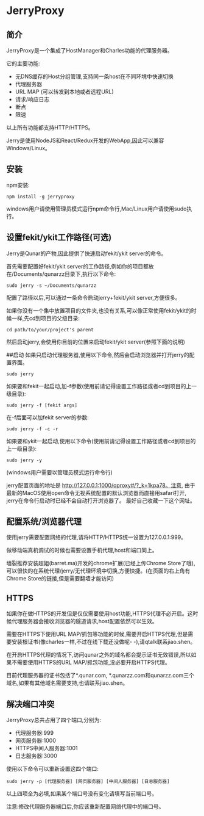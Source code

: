 # JerryProxy
## 简介
JerryProxy是一个集成了HostManager和Charles功能的代理服务器。

它的主要功能:
- 无DNS缓存的Host分组管理,支持同一条host在不同环境中快速切换
- 代理服务器
- URL MAP (可以转发到本地或者远程URL)
- 请求/响应日志
- 断点
- 限速

以上所有功能都支持HTTP/HTTPS。

Jerry是使用NodeJS和React/Redux开发的WebApp,因此可以兼容Windows/Linux。

## 安装

npm安装:
```
npm install -g jerryproxy
```
windows用户请使用管理员模式运行npm命令行,Mac/Linux用户请使用sudo执行。

## 设置fekit/ykit工作路径(可选)
Jerry是Qunar的产物,因此提供了快速启动fekit/ykit server的命令。

首先需要配置好fekit/ykit server的工作路径,例如你的项目都放在/Documents/qunarzz目录下,执行以下命令:
```
sudo jerry -s ~/Documents/qunarzz
```
配置了路径以后,可以通过一条命令启动jerry+fekit/ykit server,方便很多。

如果你没有一个集中放置项目的文件夹,也没有关系,可以像正常使用fekit/ykit的时候一样,先cd到项目的父级目录:
```
cd path/to/your/project's parent
```
然后启动jerry,会使用你目前的位置来启动fekit/ykit server(参照下面的说明)

##启动
如果只启动代理服务器,使用以下命令,然后会启动浏览器并打开jerry的配置界面。
```
sudo jerry
```
如果要和fekit一起启动,加-f参数(使用前请记得设置工作路径或者cd到项目的上一级目录):
```
sudo jerry -f [fekit args]
```
在-f后面可以加fekit server的参数:
```
sudo jerry -f -c -r
```
如果要和ykit一起启动,使用以下命令(使用前请记得设置工作路径或者cd到项目的上一级目录):
```
sudo jerry -y
```
(windows用户需要以管理员模式运行命令行)

jerry配置页面的地址是 http://127.0.0.1:1000/qproxy#/?_k=1kpa78。注意, 由于最新的MacOS使用open命令无视系统配置的默认浏览器而直接用safari打开, jerry在命令行启动时已经不会自动打开浏览器了。
最好自己收藏一下这个网址。

## 配置系统/浏览器代理
使用jerry需要配置网络的代理,请将HTTP/HTTPS统一设置为127.0.0.1:999。

做移动端真机调试的时候也需要设置手机代理,host和端口同上。

墙裂推荐安装超姐(barret.ma)开发的chrome扩展(已经上传Chrome Store了哦),可以很快的在系统代理/jerry/无代理环境中切换,方便快捷。(在页面的右上角有Chrome Store的链接,但是需要翻墙才能访问)

## HTTPS
如果你在做HTTPS的开发但是仅仅需要使用host功能,HTTPS代理不必开启。这时候代理服务器会接收浏览器的隧道请求,host配置依然可以生效。

需要在HTTPS下使用URL MAP/抓包等功能的时候,需要开启HTTPS代理,但是需要安装根证书(像charles一样,不过在线下载还没做呢- -),请qtalk联系jiao.shen。

在开启HTTPS代理的情况下,访问qunar之外的域名都会提示证书无效错误,所以如果不需要使用HTTPS的URL MAP/抓包功能,没必要开启HTTPS代理。

目前代理服务器的证书包括了*.qunar.com, *.qunarzz.com和qunarzz.com三个域名,如果有其他域名需要支持,也请联系jiao.shen。

## 解决端口冲突
JerryProxy总共占用了四个端口,分别为:
- 代理服务器:999
- 网页服务器:1000
- HTTPS中间人服务器:1001
- 日志服务器:3000

使用以下命令可以重新设置这四个端口:
```
sudo jerry -p [代理服务器] [网页服务器] [中间人服务器] [日志服务器]
```
以上四项全为必填,如果某个端口号没有变化请填写当前端口号。

注意:修改代理服务器端口后,你应该重新配置网络代理中的端口号。
